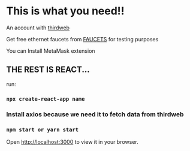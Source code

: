 # This is what you need!!

An account with [thirdweb](https://thirdweb.com/dashboard)
<br>

Get free ethernet faucets from [FAUCETS](https://faucets.chain.link/rinkeby) for testing purposes
<br>

You can Install MetaMask extension

## THE REST IS REACT...

run:

### `npx create-react-app name`



### Install axios because we need it to fetch data from thirdweb



### `npm start or yarn start`
Open [http://localhost:3000](http://localhost:3000) to view it in your browser.





